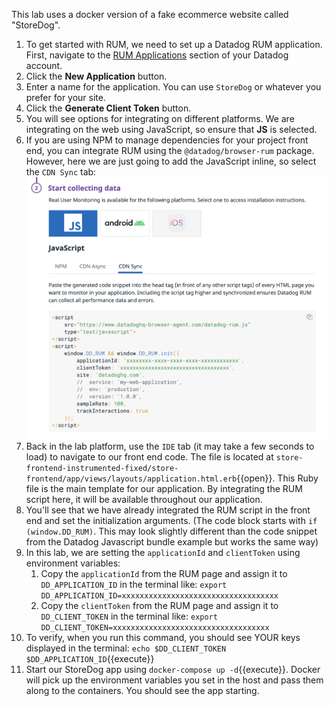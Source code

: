 This lab uses a docker version of a fake ecommerce website called "StoreDog". 

1. To get started with RUM, we need to set up a Datadog RUM application. First, navigate to the [RUM Applications](https://app.datadoghq.com/rum/list) section of your Datadog account.
2. Click the **New Application** button.
3. Enter a name for the application. You can use `StoreDog` or whatever you prefer for your site.
4. Click the **Generate Client Token** button.
5. You will see options for integrating on different platforms. We are integrating on the web using JavaScript, so ensure that **JS** is selected.
6. If you are using NPM to manage dependencies for your project front end, you can integrate RUM using the `@datadog/browser-rum` package. However, here we are just going to add the JavaScript inline, so select the `CDN Sync` tab:
    ![cdnsync](assets/cdnsync.png)
7. Back in the lab platform, use the `IDE` tab (it may take a few seconds to load) to navigate to our front end code. The file is located at `store-frontend-instrumented-fixed/store-frontend/app/views/layouts/application.html.erb`{{open}}. This Ruby file is the main template for our application. By integrating the RUM script here, it will be available throughout our application.
8. You'll see that we have already integrated the RUM script in the front end and set the initialization arguments. (The code block starts with `if (window.DD_RUM)`. This may look slightly different than the code snippet from the Datadog Javascript bundle example but works the same way)
9. In this lab, we are setting the `applicationId` and `clientToken` using environment variables:
    1. Copy the `applicationId` from the RUM page and assign it to `DD_APPLICATION_ID` in the terminal like: `export DD_APPLICATION_ID=xxxxxxxxxxxxxxxxxxxxxxxxxxxxxxxxxxx`
    2. Copy the `clientToken` from the RUM page and assign it to `DD_CLIENT_TOKEN` in the terminal like: `export DD_CLIENT_TOKEN=xxxxxxxxxxxxxxxxxxxxxxxxxxxxxxxxxxx`
10. To verify, when you run this command, you should see YOUR keys displayed in the terminal: `echo $DD_CLIENT_TOKEN $DD_APPLICATION_ID`{{execute}}
11. Start our StoreDog app using `docker-compose up -d`{{execute}}. Docker will pick up the environment variables you set in the host and pass them along to the containers. You should see the app starting.